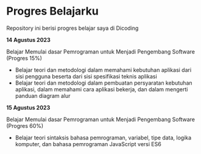 # Progres Belajarku

Repository ini berisi progres belajar saya di Dicoding

**14 Agustus 2023**


Belajar Memulai dasar Pemrograman untuk Menjadi Pengembang Software (Progres 15%)
* Belajar teori dan metodologi dalam memahami kebutuhan aplikasi dari sisi pengguna beserta dari sisi spesifikasi teknis aplikasi
* Belajar teori dan metodologi dalam pembuatan persyaratan kebutuhan aplikasi, dalam memahami cara aplikasi bekerja, dan dalam mengerti panduan diagram alur

**15 Agustus 2023**


Belajar Memulai dasar Pemrograman untuk Menjadi Pengembang Software (Progres 60%)
* Belajar teori sintaksis bahasa pemrograman, variabel, tipe data, logika komputer, dan bahasa pemrograman JavaScript versi ES6

